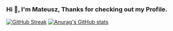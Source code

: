 ### Hi 👋, I'm Mateusz, Thanks for checking out my Profile.


[![GitHub Streak](https://github-readme-streak-stats.herokuapp.com/?user=MateuszKomasara)](https://git.io/streak-stats)
[![Anurag's GitHub stats](https://github-readme-stats.vercel.app/api?username=MateuszKomasara&show_icons=true&theme=radical)](https://github.com/anuraghazra/github-readme-stats)
<!--
**MateuszKomasara/MateuszKomasara** is a ✨ _special_ ✨ repository because its `README.md` (this file) appears on your GitHub profile.

Here are some ideas to get you started:

- 🔭 I’m currently working on ...
- 🌱 I’m currently learning ...
- 👯 I’m looking to collaborate on ...
- 🤔 I’m looking for help with ...
- 💬 Ask me about ...
- 📫 How to reach me: ...
- 😄 Pronouns: ...
- ⚡ Fun fact: ...
-->
